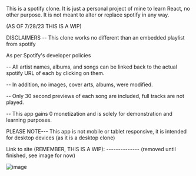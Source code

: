 This is a spotify clone. It is just a personal project of mine to learn React, no other purpose. It is not meant to alter or replace spotify in any way.

(AS OF 7/28/23 THIS IS A WIP)

DISCLAIMERS
 -- This clone works no different than an embedded playlist from spotify

 As per Spotify's developer policies
 
 -- All artist names, albums, and songs can be linked back to the actual spotify
    URL of each by clicking on them.

 -- In addition, no images, cover arts, albums, were modified. 

 -- Only 30 second previews of each song are included, full tracks are not played.

 -- This app gains 0 monetization and is solely for demonstration and learning purposes.

 PLEASE NOTE---
   This app is not mobile or tablet responsive, it is intended for desktop devices (as it is a desktop clone)

Link to site (REMEMBER, THIS IS A WIP): -------------- (removed until finished, see image for now)

![image](https://github.com/MiguelGGithub/SP-CLONE/assets/122931039/b7712ad5-a31a-40e6-b4fa-c53ec6c687b8)

